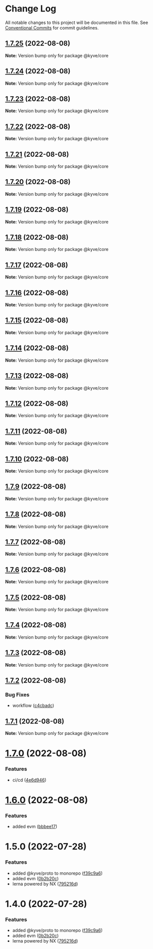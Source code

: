 # Change Log

All notable changes to this project will be documented in this file.
See [Conventional Commits](https://conventionalcommits.org) for commit guidelines.

## [1.7.25](https://github.com/KYVENetwork/core/compare/@kyve/core@1.7.24...@kyve/core@1.7.25) (2022-08-08)

**Note:** Version bump only for package @kyve/core





## [1.7.24](https://github.com/KYVENetwork/core/compare/@kyve/core@1.7.23...@kyve/core@1.7.24) (2022-08-08)

**Note:** Version bump only for package @kyve/core





## [1.7.23](https://github.com/KYVENetwork/core/compare/@kyve/core@1.7.22...@kyve/core@1.7.23) (2022-08-08)

**Note:** Version bump only for package @kyve/core





## [1.7.22](https://github.com/KYVENetwork/core/compare/@kyve/core@1.7.21...@kyve/core@1.7.22) (2022-08-08)

**Note:** Version bump only for package @kyve/core





## [1.7.21](https://github.com/KYVENetwork/core/compare/@kyve/core@1.7.20...@kyve/core@1.7.21) (2022-08-08)

**Note:** Version bump only for package @kyve/core





## [1.7.20](https://github.com/KYVENetwork/core/compare/@kyve/core@1.7.19...@kyve/core@1.7.20) (2022-08-08)

**Note:** Version bump only for package @kyve/core





## [1.7.19](https://github.com/KYVENetwork/core/compare/@kyve/core@1.7.18...@kyve/core@1.7.19) (2022-08-08)

**Note:** Version bump only for package @kyve/core





## [1.7.18](https://github.com/KYVENetwork/core/compare/@kyve/core@1.7.17...@kyve/core@1.7.18) (2022-08-08)

**Note:** Version bump only for package @kyve/core





## [1.7.17](https://github.com/KYVENetwork/core/compare/@kyve/core@1.7.16...@kyve/core@1.7.17) (2022-08-08)

**Note:** Version bump only for package @kyve/core





## [1.7.16](https://github.com/KYVENetwork/core/compare/@kyve/core@1.7.15...@kyve/core@1.7.16) (2022-08-08)

**Note:** Version bump only for package @kyve/core





## [1.7.15](https://github.com/KYVENetwork/core/compare/@kyve/core@1.7.14...@kyve/core@1.7.15) (2022-08-08)

**Note:** Version bump only for package @kyve/core





## [1.7.14](https://github.com/KYVENetwork/core/compare/@kyve/core@1.7.13...@kyve/core@1.7.14) (2022-08-08)

**Note:** Version bump only for package @kyve/core





## [1.7.13](https://github.com/KYVENetwork/core/compare/@kyve/core@1.7.12...@kyve/core@1.7.13) (2022-08-08)

**Note:** Version bump only for package @kyve/core





## [1.7.12](https://github.com/KYVENetwork/core/compare/@kyve/core@1.7.11...@kyve/core@1.7.12) (2022-08-08)

**Note:** Version bump only for package @kyve/core





## [1.7.11](https://github.com/KYVENetwork/core/compare/@kyve/core@1.7.10...@kyve/core@1.7.11) (2022-08-08)

**Note:** Version bump only for package @kyve/core





## [1.7.10](https://github.com/KYVENetwork/core/compare/@kyve/core@1.7.9...@kyve/core@1.7.10) (2022-08-08)

**Note:** Version bump only for package @kyve/core





## [1.7.9](https://github.com/KYVENetwork/core/compare/@kyve/core@1.7.8...@kyve/core@1.7.9) (2022-08-08)

**Note:** Version bump only for package @kyve/core





## [1.7.8](https://github.com/KYVENetwork/core/compare/@kyve/core@1.7.7...@kyve/core@1.7.8) (2022-08-08)

**Note:** Version bump only for package @kyve/core





## [1.7.7](https://github.com/KYVENetwork/core/compare/@kyve/core@1.7.6...@kyve/core@1.7.7) (2022-08-08)

**Note:** Version bump only for package @kyve/core





## [1.7.6](https://github.com/KYVENetwork/core/compare/@kyve/core@1.7.5...@kyve/core@1.7.6) (2022-08-08)

**Note:** Version bump only for package @kyve/core





## [1.7.5](https://github.com/KYVENetwork/core/compare/@kyve/core@1.7.4...@kyve/core@1.7.5) (2022-08-08)

**Note:** Version bump only for package @kyve/core





## [1.7.4](https://github.com/KYVENetwork/core/compare/@kyve/core@1.7.3...@kyve/core@1.7.4) (2022-08-08)

**Note:** Version bump only for package @kyve/core





## [1.7.3](https://github.com/KYVENetwork/core/compare/@kyve/core@1.7.2...@kyve/core@1.7.3) (2022-08-08)

**Note:** Version bump only for package @kyve/core





## [1.7.2](https://github.com/KYVENetwork/core/compare/@kyve/core@1.7.1...@kyve/core@1.7.2) (2022-08-08)


### Bug Fixes

* workflow ([c4cbadc](https://github.com/KYVENetwork/core/commit/c4cbadcec351efaf2c612f6b1d08e6d34d4277f1))





## [1.7.1](https://github.com/KYVENetwork/core/compare/@kyve/core@1.7.0...@kyve/core@1.7.1) (2022-08-08)

**Note:** Version bump only for package @kyve/core





# [1.7.0](https://github.com/KYVENetwork/core/compare/@kyve/core@1.6.0...@kyve/core@1.7.0) (2022-08-08)


### Features

* ci/cd ([4e6d946](https://github.com/KYVENetwork/core/commit/4e6d946179fb005796e715be2a65575c3e020b98))





# [1.6.0](https://github.com/KYVENetwork/core/compare/@kyve/core@1.5.0...@kyve/core@1.6.0) (2022-08-08)


### Features

* added evm ([bbbee17](https://github.com/KYVENetwork/core/commit/bbbee17ec78a46507840e92910d069408468d805))





# 1.5.0 (2022-07-28)

### Features

- added @kyve/proto to monorepo ([f39c9a6](https://github.com/KYVENetwork/core/commit/f39c9a64e4af4cfb8149bab44fcc7a3bb553b19b))
- added evm ([0b2b20c](https://github.com/KYVENetwork/core/commit/0b2b20c62e6110f56f7c931c5dac64f11d4cdac7))
- lerna powered by NX ([795216d](https://github.com/KYVENetwork/core/commit/795216d535d257f1dafafce6dbc11a68cb4e678c))

# 1.4.0 (2022-07-28)

### Features

- added @kyve/proto to monorepo ([f39c9a6](https://github.com/KYVENetwork/core/commit/f39c9a64e4af4cfb8149bab44fcc7a3bb553b19b))
- added evm ([0b2b20c](https://github.com/KYVENetwork/core/commit/0b2b20c62e6110f56f7c931c5dac64f11d4cdac7))
- lerna powered by NX ([795216d](https://github.com/KYVENetwork/core/commit/795216d535d257f1dafafce6dbc11a68cb4e678c))
